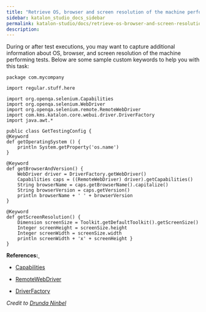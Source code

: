 ```yaml
---
title: "Retrieve OS, browser and screen resolution of the machine perfoming tests" 
sidebar: katalon_studio_docs_sidebar
permalink: katalon-studio/docs/retrieve-os-browser-and-screen-resolution-of-the-machine-perfoming-tests.html 
description: 
---
```

During or after test executions, you may want to capture additional information about OS, browser, and screen resolution of the machine performing tests. Below are some sample custom keywords to help you with this task:

```
package com.mycompany

import regular.stuff.here

import org.openqa.selenium.Capabilities
import org.openqa.selenium.WebDriver
import org.openqa.selenium.remote.RemoteWebDriver
import com.kms.katalon.core.webui.driver.DriverFactory
import java.awt.*

public class GetTestingConfig {
@Keyword
def getOperatingSystem () {
	println System.getProperty('os.name')
}

@Keyword
def getBrowserAndVersion() {
	WebDriver driver = DriverFactory.getWebDriver()
	Capabilities caps = ((RemoteWebDriver) driver).getCapabilities()
	String browserName = caps.getBrowserName().capitalize()
	String browserVersion = caps.getVersion()
	println browserName + ' ' + browserVersion
}

@Keyword
def getScreenResolution() {
	Dimension screenSize = Toolkit.getDefaultToolkit().getScreenSize()
	Integer screenHeight = screenSize.height
	Integer screenWidth = screenSize.width
	println screenWidth + 'x' + screenHeight }
}
```

**References:**[ ](https://seleniumhq.github.io/selenium/docs/api/java/org/openqa/selenium/Capabilities.html)

*   [Capabilities](https://seleniumhq.github.io/selenium/docs/api/java/org/openqa/selenium/Capabilities.html)

*   [RemoteWebDriver  
    ](https://github.com/SeleniumHQ/selenium/blob/master/java/client/src/org/openqa/selenium/remote/RemoteWebDriver.java)
*   [D](https://github.com/SeleniumHQ/selenium/blob/master/java/client/src/org/openqa/selenium/remote/RemoteWebDriver.java)[riverFactory](https://api-docs.katalon.com/com/kms/katalon/core/webui/driver/DriverFactory.html)

_Credit to [Drunda Ninbel](https://forum.katalon.com/discussion/6853/how-to-retrieve-os-browser-and-screen-resolution-of-the-machine-performing-my-test-suite#Comment_15742)_